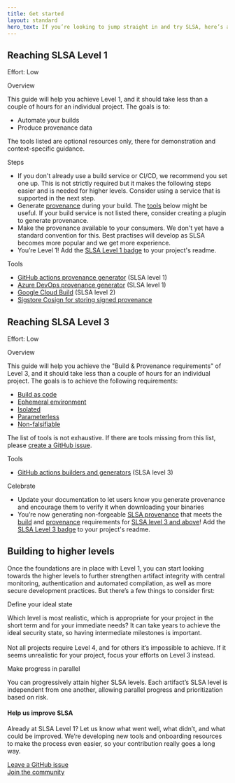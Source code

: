 ```yaml
---
title: Get started
layout: standard
hero_text: If you’re looking to jump straight in and try SLSA, here’s a quick start guide for the steps to take to reach the first SLSA level. Level 1 ensures that you’re setting up the foundation of trust in a system and that all your applications are generating appropriate provenance data. It also sets a baseline to achieve higher SLSA compliance later, which we explain in detail below.
---
```

<section class="section bg-pastel-green flex justify-center items-center">
    <div class="wrapper inner w-full">
        <div class="md:flex justify-between items-start mb-16">
            <div class="text w-full md:w-1/3">
<div class="h2 p-0">

## Reaching SLSA Level 1

</div>
<p class="h4 font-semibold my-6 text-green-dark">Effort: Low</p>
            </div>
            <div class="w-full md:w-2/3">
                <div class="bg-white h-full rounded-lg p-10">
                    <p class="h4 font-bold mb-6">Overview<p>
                    <p>
                        This guide will help you achieve Level 1, and it should take less than a couple of hours for an individual project. The goals is to:
                    <ul class="list-disc my-6 pl-6">
                        <li>Automate your builds</li>
                        <li>Produce provenance data</li>
                    </ul>
                    </p>
                    <p class="mb-10">
                        The tools listed are optional resources only, there for demonstration and context-specific guidance.
                    </p>
                    <p class="h4 font-bold mb-6">Steps</p>
                    <ul class="list-decimal mt-6 mb-10 pl-6">
                        <li>If you don't already use a build service or CI/CD, we recommend you set one up. This is not strictly required but it makes the following steps easier and is needed for higher levels. Consider using a service that is supported in the next step.</li>
                        <li>Generate <a href="provenance">provenance</a> during your build. The <a href="#tools">tools</a> below might be useful. If your build service is not listed there, consider creating a plugin to generate provenance.
                        <li>Make the provenance available to your consumers. We don't yet have a standard convention for this. Best practises will develop as SLSA becomes more popular and we get more experience.</li>
                        <li>You’re Level 1! Add the <a href="images/SLSA-Badge-full-level1.svg">SLSA Level 1 badge</a> to your project's readme.</li>
                    </ul>
                    <p class="h4 font-bold mb-6" id="tools">Tools</p>
                    <ul class="list-disc mt-6 pl-6">
                        <li><a href="https://github.com/slsa-framework/github-actions-demo">GitHub actions provenance generator</a> (SLSA level 1)</li>
                        <li><a href="https://github.com/slsa-framework/azure-devops-demo">Azure DevOps provenance generator</a> (SLSA level 1)</li>
                        <li><a href="https://cloud.google.com/build/docs/securing-builds/use-provenance-and-binary-authorization">Google Cloud Build</a> (SLSA level 2)</li>
                        <li><a href="https://github.com/sigstore/cosign">Sigstore Cosign for storing signed provenance</a></li>
                    </ul>
                </div>
            </div>
        </div>
    </div>
</section>

<section class="section bg-pastel-green flex justify-center items-center">
    <div class="wrapper inner w-full">
        <div class="md:flex justify-between items-start mb-16">
            <div class="text w-full md:w-1/3">
<div class="h2 p-0">

## Reaching SLSA Level 3

</div>
<p class="h4 font-semibold my-6 text-green-dark">Effort: Low</p>
            </div>
            <div class="w-full md:w-2/3">
                <div class="bg-white h-full rounded-lg p-10">
                    <p class="h4 font-bold mb-6">Overview<p>
                    <p>
                        This guide will help you achieve the "Build & Provenance requirements" of Level 3, and it should take less than a couple of hours for an individual project. The goals is to achieve the following requirements:
                    <ul class="list-disc my-6 pl-6">
                        <li><a href="https://slsa.dev/spec/v0.1/requirements#build-as-code">Build as code</a></li>
                        <li><a href="https://slsa.dev/spec/v0.1/requirements#ephemeral-environment">Ephemeral environment</a></li>
                        <li><a href="https://slsa.dev/spec/v0.1/requirements#isolated">Isolated</a></li>
                        <li><a href="https://slsa.dev/spec/v0.1/requirements#parameterless">Parameterless</a></li>
                        <li><a href="https://slsa.dev/spec/v0.1/requirements#non-falsifiable">Non-falsifiable</a></li>
                    </ul>
                    </p>
                    <p class="mb-10">
                        The list of tools is not exhaustive. If there are tools missing from this list, please <a href="https://github.com/slsa-framework/slsa/issues">create a GitHub issue</a>.
                    </p>
                    <p class="h4 font-bold mb-6" id="tools">Tools</p>
                    <ul class="list-disc mt-6 mb-10 pl-6">
                        <li><a href="https://github.com/slsa-framework/slsa-github-generator">GitHub actions builders and generators</a> (SLSA level 3)</li>
                    </ul>
                    <p class="h4 font-bold mb-6">Celebrate</p>
                    <ul class="list-decimal mt-6 mb-10 pl-6">
                        <li>Update your documentation to let users know you generate provenance and encourage them to verify it when downloading your binaries</li>
                        <li>You’re now generating non-forgeable <a href="https://slsa.dev/">SLSA provenance</a> that meets the <a href="https://slsa.dev/spec/v0.1/requirements#build-requirements">build</a> and <a href="https://slsa.dev/spec/v0.1/requirements#provenance-requirements">provenance</a> requirements for <a href="https://slsa.dev/spec/v0.1/levels">SLSA level 3 and above</a>! Add the <a href="images/SLSA-Badge-full-level3.svg">SLSA Level 3 badge</a> to your project's readme.</li>
                    </ul>
                </div>
            </div>
        </div>
    </div>
</section>


<section class="section bg-white flex justify-center items-center">
    <div class="wrapper inner w-full">
        <div class="justify-between items-start md:-mr-10 md:-ml-10">
            <div class="text w-full md:pl-10">
<div class="h2 mb-8">

## Building to higher levels

</div>
            </div>
            <div class="w-full md:pl-10">
                <div class="bg-white">
                    <p>Once the foundations are in place with Level 1, you can start looking towards the higher levels to further strengthen artifact integrity with central monitoring, authentication and automated compilation, as well as more secure development practices. But there’s a few things to consider first:</p>
                </div>
            </div>
            <div class="w-full mt-8">
                <div class="bg-white md:flex justify-between">
                    <div class="mt-6 w-full md:w-1/2 md:pl-10">
                        <p class="h3 font-semibold mb-6 ">Define your ideal state</p>
                        <p class="pb-4">Which level is most realistic, which is appropriate for your project in the short term and for your immediate needs? It can take years to achieve the ideal security state, so having intermediate milestones is important.<br><br>Not all projects require Level 4, and for others it’s impossible to achieve. If it seems unrealistic for your project, focus your efforts on Level 3 instead.</p>
                    </div>
                    <div class="mt-6 w-full md:w-1/2 md:pl-10">
                        <p class="h3 font-semibold mb-6 ">Make progress in parallel</p>
                        <p class="pb-4">You can progressively attain higher SLSA levels. Each artifact’s SLSA level is independent from one another, allowing parallel progress and prioritization based on risk.</p>
                    </div>
                </div>
            </div>
        </div>
    </div>
</section>
<section class="section">
    <div class="wrapper inner w-full">
        <div class="md:flex flex-col justify-center items-center mb-8 md:w-2/3 mx-auto md:pl-5">
            <h4 class="h2 font-normal mb-8">Help us improve SLSA</h4>
            <div class="w-full lg:w-full mx-auto text-center">
                <p>Already at SLSA Level 1? Let us know what went well, what didn’t, and what could be improved. We’re developing new tools and onboarding resources to make the process even easier, so your contribution really goes a long way.</p>
                <a href="https://github.com/slsa-framework/slsa/issues" class="cta-link font-semibold h5 center mt-8">Leave a GitHub issue</a><br>
                <a href="community" class="cta-link font-semibold h5 center mt-8">Join the community</a>
            </div>
        </div>
    </div>
</section>
